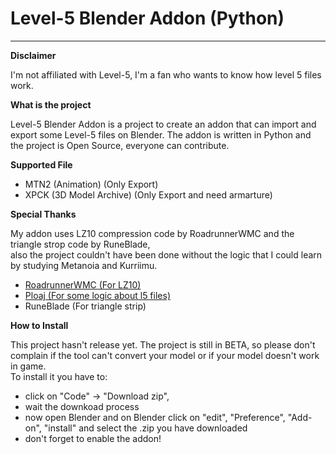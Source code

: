 # Level-5 Blender Addon (Python)
___________________________________________________________________________
**Disclaimer**

I'm not affiliated with Level-5, I'm a fan who wants to know how level 5 files work.  

**What is the project**

Level-5 Blender Addon is a project to create an addon that can import and export some Level-5 files on Blender.
The addon is written in Python and the project is Open Source, everyone can contribute.

**Supported File**

- MTN2 (Animation) (Only Export)
- XPCK (3D Model Archive) (Only Export and need armarture)

**Special Thanks**  

My addon uses LZ10 compression code by RoadrunnerWMC and the triangle strop code by RuneBlade,  
also the project couldn't have been done without the logic that I could learn by studying Metanoia and Kurriimu.
- [RoadrunnerWMC (For LZ10)](https://github.com/RoadrunnerWMC/ndspy)
- [Ploaj (For some logic about l5 files)](https://github.com/Ploaj/Metanoia/tree/master/Metanoia)
- RuneBlade (For triangle strip)

**How to Install**

This project hasn't release yet. The project is still in BETA, 
so please don't complain if the tool can't convert your model or if your model doesn't work in game.  
To install it you have to:  
- click on "Code" -> "Download zip", 
- wait the downkoad process
- now open Blender and on Blender click on "edit", "Preference", "Add-on", "install" and select the .zip you have downloaded
- don't forget to enable the addon!
